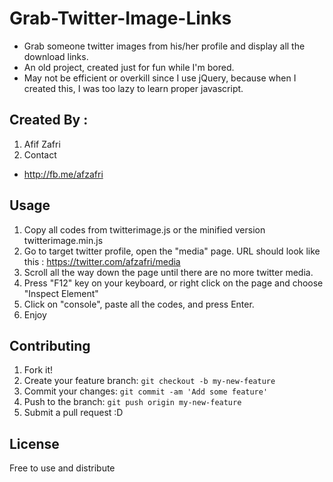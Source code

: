 
# Grab-Twitter-Image-Links
- Grab someone twitter images from his/her profile and display all the download links.
- An old project, created just for fun while I'm bored.
- May not be efficient or overkill since I use jQuery, because when I created this, I was too lazy to learn proper javascript.

## Created By :
1. Afif Zafri
2. Contact 
  - http://fb.me/afzafri

## Usage

1. Copy all codes from twitterimage.js or the minified version twitterimage.min.js
2. Go to target twitter profile, open the "media" page. URL should look like this : https://twitter.com/afzafri/media
3. Scroll all the way down the page until there are no more twitter media.
4. Press "F12" key on your keyboard, or right click on the page and choose "Inspect Element"
5. Click on "console", paste all the codes, and press Enter.
6. Enjoy

## Contributing

1. Fork it!
2. Create your feature branch: `git checkout -b my-new-feature`
3. Commit your changes: `git commit -am 'Add some feature'`
4. Push to the branch: `git push origin my-new-feature`
5. Submit a pull request :D

## License

Free to use and distribute
